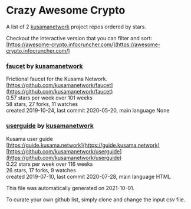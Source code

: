 # Crazy Awesome Crypto
A list of 2 [kusamanetwork](https://github.com/kusamanetwork) project repos ordered by stars.  

Checkout the interactive version that you can filter and sort: 
[https://awesome-crypto.infocruncher.com/](https://awesome-crypto.infocruncher.com/)  


### [faucet](https://github.com/kusamanetwork/faucet) by [kusamanetwork](https://github.com/kusamanetwork)  
Frictional faucet for the Kusama Network.  
[https://github.com/kusamanetwork/faucet](https://github.com/kusamanetwork/faucet)  
0.57 stars per week over 101 weeks  
58 stars, 27 forks, 11 watches  
created 2019-10-24, last commit 2020-05-20, main language None  


### [userguide](https://github.com/kusamanetwork/userguide) by [kusamanetwork](https://github.com/kusamanetwork)  
Kusama user guide  
[https://guide.kusama.network](https://guide.kusama.network)  
[https://github.com/kusamanetwork/userguide](https://github.com/kusamanetwork/userguide)  
0.22 stars per week over 116 weeks  
26 stars, 17 forks, 9 watches  
created 2019-07-10, last commit 2020-07-28, main language HTML  


This file was automatically generated on 2021-10-01.  

To curate your own github list, simply clone and change the input csv file.  